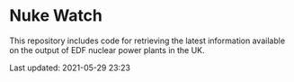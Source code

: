 # Nuke Watch

This repository includes code for retrieving the latest information available on the output of EDF nuclear power plants in the UK.

Last updated: 2021-05-29 23:23